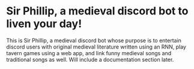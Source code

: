 # Sir Phillip, a medieval discord bot to liven your day!

This is Sir Phillip, a medieval discord bot whose purpose is to entertain discord users with original medieval literature written
using an RNN, play tavern games using a web app, and link funny medieval songs and traditional songs as well. Will include a
documentation section later. 
